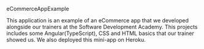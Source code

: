 eCommerceAppExample

This application is an example of an eCommerce app that we developed alongside our trainers at the Software Development Academy.
This projects includes some Angular(TypeScript), CSS and HTML basics that our trainer showed us. 
We also deployed this mini-app on Heroku.
